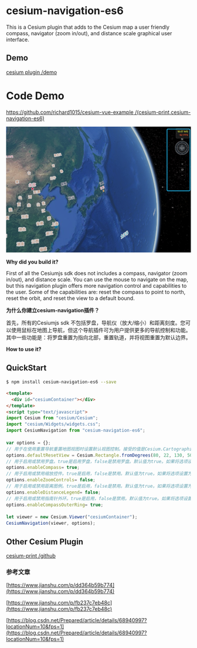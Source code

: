 # cesium-navigation-es6
This is a Cesium plugin that adds to the Cesium map a user friendly compass, navigator (zoom in/out), and
distance scale graphical user interface.


## Demo
[cesium plugin /demo](https://richard1015.github.io/cesium/)
# Code Demo
[https://github.com/richard1015/cesium-vue-example /(cesium-print,cesium-navigation-es6)](https://github.com/richard1015/cesium-vue-example/blob/master/src/components/CesiumViewer.vue)

![预览](https://github.com/richard1015/richard1015.github.io/blob/master/static/image/cesium-navigation-es6.png "demo.png")

**Why did you build it?**

First of all the Cesiumjs sdk does not includes a compass, navigator (zoom in/out), and distance scale. You can use the mouse to navigate on the map, but this navigation plugin offers more navigation control and capabilities to the user. Some of the capabilities are: reset the compass to point to north, reset the orbit, and
reset the view to a default bound.

**为什么你建立cesium-navigation插件？**

首先，所有的Cesiumjs sdk 不包括罗盘，导航仪（放大/缩小）和距离刻度。您可以使用鼠标在地图上导航，但这个导航插件可为用户提供更多的导航控制和功能。其中一些功能是：将罗盘重置为指向北部，重置轨道，并将视图重置为默认边界。

**How to use it?**

## QuickStart

<!-- add docs here for user -->



```bash
$ npm install cesium-navigation-es6 --save
```

```HTML
<template>
  <div id="cesiumContainer"></div>
</template>
<script type="text/javascript">
import Cesium from "cesium/Cesium";
import "cesium/Widgets/widgets.css";
import CesiumNavigation from "cesium-navigation-es6";

var options = {};
// 用于在使用重置导航重置地图视图时设置默认视图控制。接受的值是Cesium.Cartographic 和 Cesium.Rectangle.
options.defaultResetView = Cesium.Rectangle.fromDegrees(80, 22, 130, 50);
// 用于启用或禁用罗盘。true是启用罗盘，false是禁用罗盘。默认值为true。如果将选项设置为false，则罗盘将不会添加到地图中。
options.enableCompass= true;
// 用于启用或禁用缩放控件。true是启用，false是禁用。默认值为true。如果将选项设置为false，则缩放控件将不会添加到地图中。
options.enableZoomControls= false;
// 用于启用或禁用距离图例。true是启用，false是禁用。默认值为true。如果将选项设置为false，距离图例将不会添加到地图中。
options.enableDistanceLegend= false;
// 用于启用或禁用指南针外环。true是启用，false是禁用。默认值为true。如果将选项设置为false，则该环将可见但无效。
options.enableCompassOuterRing= true;

let viewer = new Cesium.Viewer("cesiumContainer");
CesiumNavigation(viewer, options);
```



## Other Cesium Plugin 
[cesium-print /github](https://github.com/richard1015/cesium-print)

### 参考文章
[https://www.jianshu.com/p/dd364b59b774](https://www.jianshu.com/p/dd364b59b774)  

[https://www.jianshu.com/p/fb237c7eb48c](https://www.jianshu.com/p/fb237c7eb48c)  

[https://blog.csdn.net/Prepared/article/details/68940997?locationNum=10&fps=1](https://blog.csdn.net/Prepared/article/details/68940997?locationNum=10&fps=1)
